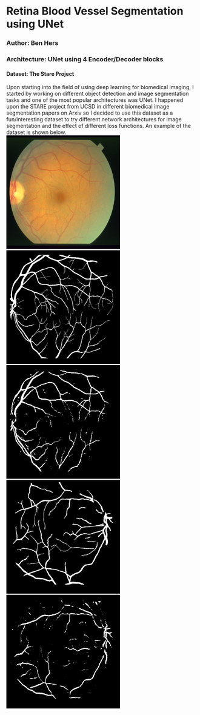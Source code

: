 #  Retina Blood Vessel Segmentation using UNet
### Author: Ben Hers
### Architecture: UNet using 4 Encoder/Decoder blocks
#### Dataset: The Stare Project
Upon starting into the field of using deep learning for biomedical imaging, I started by working
on different object detection and image segmentation tasks and one of the most popular
architectures was UNet. I happened upon the STARE project from UCSD in different biomedical image
segmentation papers on Arxiv so I decided to use this dataset as a fun/interesting dataset to try
different network architectures for image segmentation and the effect of different loss functions.
An example of the dataset is shown below.
<br />
<img src="outputImages/Org0.png" alt="drawing" width="300" height="300">
<br />
<img src="outputImages/Actual0.png" alt="drawing" width="300" height="300">
<img src="outputImages/Pred0.png" alt="drawing" width="300" height="300">
<br />
<img src="outputImages/Actual1.png" alt="drawing" width="300" height="300">
<img src="outputImages/Pred1.png" alt="drawing" width="300" height="300">
<br />